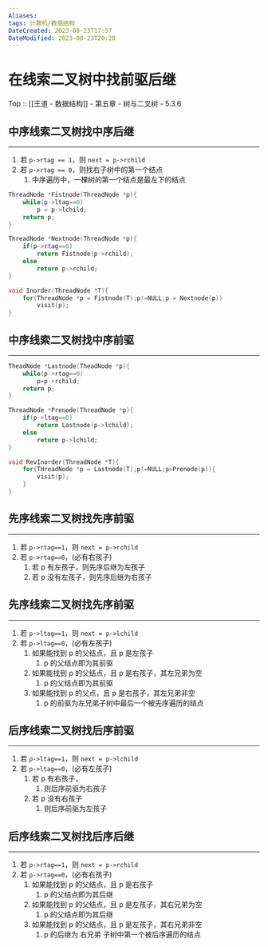 ```yaml
---
Aliases: 
tags: 计算机/数据结构 
DateCreated: 2023-08-23T17:37
DateModified: 2023-08-23T20:28
---
```

# 在线索二叉树中找前驱后继

Top :: [[王道 - 数据结构]] - 第五章 - 树与二叉树 - 5.3.6

## 中序线索二叉树找中序后继
---
1. 若 `p->rtag == 1`，则 `next = p->rchild`
2. 若 `p->rtag == 0`，则找右子树中的第一个结点
	1. 中序遍历中，一棵树的第一个结点是最左下的结点

```cpp
ThreadNode *Fistnode(ThreadNode *p){
	while(p->ltag==0)
		p = p->lchild;
	return p;
}

ThreadNode *Nextnode(ThreadNode *p){
	if(p->rtag==0)
		return Fistnode(p->rchild);
	else
		return p->rchild;
}

void Inorder(ThreadNode *T){
	for(ThreadNode *p = Fistnode(T);p!=NULL;p = Nextnode(p))
		visit(p);
}
```

## 中序线索二叉树找中序前驱
---

```cpp
TheadNode *Lastnode(TheadNode *p){
	while(p->rtag==0)
		p=p->rchild;
	return p;
}

ThreadNode *Prenode(ThreadNode *p){
	if(p->ltag==0)
		return Lastnode(p->lchild);
	else
		return p->lchild;
}

void RevInorder(ThreadNode *T){
	for(THreadNode *p = Lastnode(T);p!=NULL;p=Prenode(p)){
		visit(p);
	}
}
```

## 先序线索二叉树找先序前驱
---
1. 若 `p->rtag==1`，则 `next = p->rchild`
2. 若 `p->rtag==0`，(必有右孩子)
	1. 若 p 有左孩子，则先序后继为左孩子
	2. 若 p 没有左孩子，则先序后继为右孩子

## 先序线索二叉树找先序前驱
---
1. 若 `p->ltag==1`，则 `next = p->lchild`
2. 若 `p->ltag==0`，(必有左孩子)
	1. 如果能找到 p 的父结点，且 p 是左孩子
		1. p 的父结点即为其前驱
	2. 如果能找到 p 的父结点，且 p 是右孩子，其左兄弟为空
		1. p 的父结点即为其前驱
	3. 如果能找到 p 的父点，且 p 是右孩子，其左兄弟非空
		1. p 的前驱为左兄弟子树中最后一个被先序遍历的结点

## 后序线索二叉树找后序前驱
---
1. 若 `p->ltag==1`，则 `next = p->lchild`
2. 若 `p->ltag==0`，(必有左孩子)
	1. 若 p 有右孩子，
		1. 则后序前驱为右孩子
	2. 若 p 没有右孩子
		1. 则后序前驱为左孩子

## 后序线索二叉树找后序后继
---
1. 若 `p->rtag==1`，则 `next = p->rchild`
2. 若 `p->rtag==0`，(必有右孩子)
	1. 如果能找到 p 的父结点，且 p 是右孩子
		1. p 的父结点即为其后继
	2. 如果能找到 p 的父结点，且 p 是左孩子，其右兄弟为空
		1. p 的父结点即为其后继
	3. 如果能找到 p 的父结点，且 p 是左孩子，其右兄弟非空
		1. p 的后继为 右兄弟 子树中第一个被后序遍历的结点
